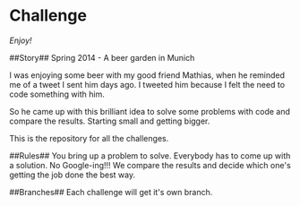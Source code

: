 Challenge
=========

*Enjoy!*

##Story##
Spring 2014 - A beer garden in Munich

I was enjoying some beer with my good friend Mathias, when he reminded me of a tweet I sent him days ago.
I tweeted him because I felt the need to code something with him.

So he came up with this brilliant idea to solve some problems with code and compare the results.
Starting small and getting bigger.

This is the repository for all the challenges.

##Rules##
You bring up a problem to solve.
Everybody has to come up with a solution.
No Google-ing!!!
We compare the results and decide which one's getting the job done the best way.

##Branches##
Each challenge will get it's own branch.


